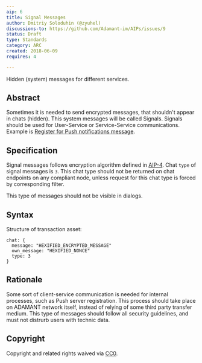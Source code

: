 ```yaml
---
aip: 6
title: Signal Messages
author: Dmitriy Soloduhin (@zyuhel)
discussions-to: https://github.com/Adamant-im/AIPs/issues/9
status: Draft
type: Standards
category: ARC
created: 2018-06-09
requires: 4

---
```


Hidden (system) messages for different services.

## Abstract
<!--A short (~200 word) description of the technical issue being addressed.-->
Sometimes it is needed to send encrypted messages, that shouldn't appear in chats (hidden). This system messages will be called Signals. Signals should be used for User-Service or Service-Service communications. Example is [Register for Push notifications message](https://medium.com/adamant-im/adamant-is-working-on-blockchain-messaging-platform-and-push-notifications-service-765972cce50e).


## Specification

Signal messages follows encryption algorithm defined in [AIP-4](https://aips.adamant.im/AIPS/aip-4). 
Chat `type` of signal messages is `3`. This chat type should not be returned on chat endpoints on any compliant node, unless request for this chat type is forced by corresponding filter.

This type of messages should not be visible in dialogs. 


## Syntax

Structure of transaction asset:
````
chat: {
  message: "HEXIFIED_ENCRYPTED_MESSAGE"
  own_message: "HEXIFIED_NONCE"
  type: 3
}
````

## Rationale
Some sort of client-service communication is needed for internal processes, such as Push server registration. This process should take place on ADAMANT network itself, instead of relying of some third party transfer medium. This type of messages should follow all security guidelines, and must not distrurb users with technic data. 


## Copyright
Copyright and related rights waived via [CC0](https://creativecommons.org/publicdomain/zero/1.0/).
